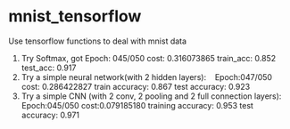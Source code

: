 # mnist_tensorflow
Use tensorflow functions to deal with mnist data 
1. Try Softmax, got Epoch: 
    045/050 cost: 0.316073865 train_acc: 0.852 test_acc: 0.917
2. Try a simple neural network(with 2 hidden layers):
    Epoch:047/050 cost: 0.286422827 train accuracy: 0.867 test accuracy: 0.923
3. Try a simple CNN (with 2 conv, 2 pooling and 2 full connection layers):
    Epoch:045/050 cost:0.079185180 training accuracy: 0.953 test accuracy: 0.971

